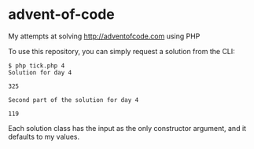 # advent-of-code
My attempts at solving http://adventofcode.com using PHP

To use this repository, you can simply request a solution from the CLI:

```
$ php tick.php 4                                                       
Solution for day 4

325

Second part of the solution for day 4

119
```

Each solution class has the input as the only constructor argument, and it defaults to my values.
